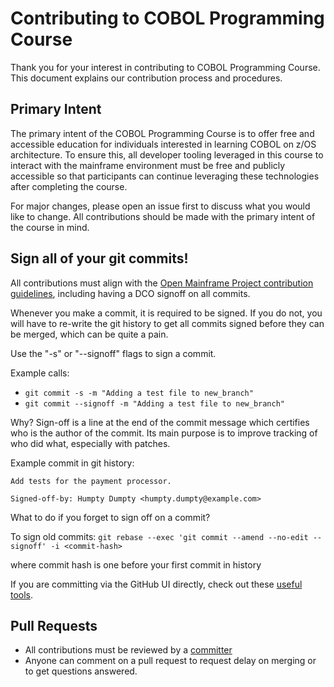 # Contributing to COBOL Programming Course

Thank you for your interest in contributing to COBOL Programming Course. This document explains our contribution process and procedures.

## Primary Intent

The primary intent of the COBOL Programming Course is to offer free and accessible education for individuals interested in learning COBOL on z/OS architecture. To ensure this, all developer tooling leveraged in this course to interact with the mainframe environment must be free and publicly accessible so that participants can continue leveraging these technologies after completing the course.

For major changes, please open an issue first to discuss what you would like to change. All contributions should be made with the primary intent of the course in mind.

## Sign all of your git commits!
All contributions must align with the [Open Mainframe Project contribution guidelines](https://github.com/openmainframeproject/tac/blob/master/process/contribution_guidelines.md), including having a DCO signoff on all commits.

Whenever you make a commit, it is required to be signed. If you do not, you will have to re-write the git history to get all commits signed before they can be merged, which can be quite a pain.

Use the "-s" or "--signoff" flags to sign a commit.

Example calls:
* `git commit -s -m "Adding a test file to new_branch"`
* `git commit --signoff -m "Adding a test file to new_branch"`

Why? Sign-off is a line at the end of the commit message which certifies who is the author of the commit. Its main purpose is to improve tracking of who did what, especially with patches.

Example commit in git history:

```
Add tests for the payment processor.

Signed-off-by: Humpty Dumpty <humpty.dumpty@example.com>
```

What to do if you forget to sign off on a commit?

To sign old commits: `git rebase --exec 'git commit --amend --no-edit --signoff' -i <commit-hash>`

where commit hash is one before your first commit in history

If you are committing via the GitHub UI directly, check out these [useful tools](https://github.com/openmainframeproject/tac/blob/main/process/contribution_guidelines.md#useful-tools-to-make-doing-dco-signoffs-easier).

## Pull Requests
- All contributions must be reviewed by a [committer](COMMITTERS.csv) 
- Anyone can comment on a pull request to request delay on merging or to get questions answered.
